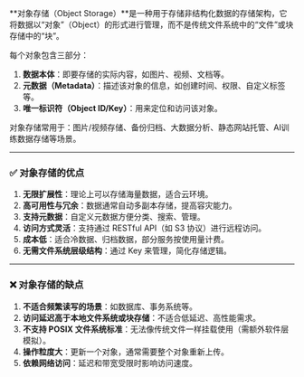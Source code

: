 **对象存储（Object Storage）**是一种用于存储非结构化数据的存储架构，它将数据以“对象”（Object）的形式进行管理，而不是传统文件系统中的“文件”或块存储中的“块”。

每个对象包含三部分：

1. **数据本体**：即要存储的实际内容，如图片、视频、文档等。
2. **元数据（Metadata）**：描述该对象的信息，如创建时间、权限、自定义标签等。
3. **唯一标识符（Object ID/Key）**：用来定位和访问该对象。

对象存储常用于：图片/视频存储、备份归档、大数据分析、静态网站托管、AI训练数据存储等场景。

------

### ✅ **对象存储的优点**

1. **无限扩展性**：理论上可以存储海量数据，适合云环境。
2. **高可用性与冗余**：数据通常自动多副本存储，提高容灾能力。
3. **支持元数据**：自定义元数据方便分类、搜索、管理。
4. **访问方式灵活**：支持通过 RESTful API（如 S3 协议）进行远程访问。
5. **成本低**：适合冷数据、归档数据，部分服务按使用量计费。
6. **无需文件系统层级结构**：通过 Key 来管理，简化存储逻辑。

------

### ❌ **对象存储的缺点**

1. **不适合频繁读写的场景**：如数据库、事务系统等。
2. **访问延迟高于本地文件系统或块存储**：不适合低延迟、高性能需求。
3. **不支持 POSIX 文件系统标准**：无法像传统文件一样挂载使用（需额外软件层模拟）。
4. **操作粒度大**：更新一个对象，通常需要整个对象重新上传。
5. **依赖网络访问**：延迟和带宽受限时影响访问速度。

